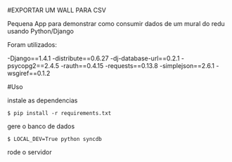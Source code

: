 #EXPORTAR UM WALL PARA CSV

Pequena App para demonstrar como consumir dados de um mural do redu usando
Python/Django

Foram utilizados:

-Django==1.4.1
-distribute==0.6.27
-dj-database-url==0.2.1
-psycopg2==2.4.5
-rauth==0.4.15
-requests==0.13.8
-simplejson==2.6.1
-wsgiref==0.1.2


#Uso

instale as dependencias

```
$ pip install -r requirements.txt
```

gere o banco de dados

```
$ LOCAL_DEV=True python syncdb
```
rode o servidor

```

